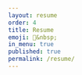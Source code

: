 ```yaml
---
layout: resume
order: 4
title: Resume
emoji: 📜&nbsp;
in_menu: true
published: true
permalink: /resume/
---
```


<!-- There is no need to put anything here -->
